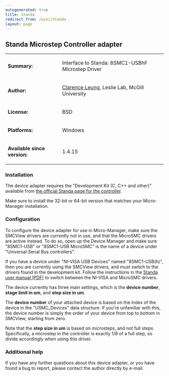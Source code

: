 ```yaml
---
autogenerated: true
title: Standa
redirect_from: /wiki/Standa
layout: page
---
```


## Standa Microstep Controller adapter

<table cellspacing=3>
<tr>
<td markdown="1">

**Summary:**

</td>
<td markdown="1" valign="top">

Interface to Standa: 8SMC1-USBhF Microstep Driver

</td>
</tr>
<tr>
<td markdown="1">

**Author:**

</td>
<td markdown="1">

[Clarence Leung](mailto:clarence.leung@mail.mcgill.ca), Leslie Lab,
McGill University

</td>
</tr>
<tr>
<td markdown="1">

**License:**

</td>
<td markdown="1">

BSD

</td>
</tr>
<tr>
<td markdown="1">

**Platforms:**

</td>
<td markdown="1">

Windows

</td>
</tr>
<tr>
<td markdown="1">

**Available since version:**

</td>
<td markdown="1">

1.4.15

</td>
</table>

### Installation

The device adapter requires the "Development Kit (C, C++ and other)"
available from [the official Standa page for the
controller](http://www.standa.lt/products/catalog/motorised_positioners?item=175&prod=microstep_driver_usb_interface).

Make sure to install the 32-bit or 64-bit version that matches your
Micro-Manager installation.

### Configuration

To configure the device adapter for use in Micro-Manager, make sure the
SMCView drivers are currently not in use, and that the MicroSMC drivers
are active instead. To do so, open up the Device Manager and make sure
"8SMC1-USB" or "8SMC1-USB MicroSMC" is the name of a device under
"Universal Serial Bus controllers".

If you have a device under "NI-VISA USB Devices" named "8SMC1-USB(h)",
then you are currently using the SMCView drivers, and must switch to the
drivers found in the development kit. Follow the instructions in the
[Standa user manual
(PDF)](http://www.standa.lt/files/usb/8SMC1-USBhF%20User%20Manual.pdf)
to switch between the NI-VISA and MicroSMC drivers.

The device currently has three main settings, which is the **device
number**, **stage limit in um**, and **step size in um**.

The **device number** of your attached device is based on the index of
the device in the "USMC\_Devices" data structure. If you're unfamiliar
with this, the device number is simply the order of your device from top
to bottom in SMCView, starting from zero.

Note that the **step size in um** is based on *microsteps*, and not full
steps. Specifically, a microstep in the controller is exactly 1/8 of a
full step, so divide accordingly when using this driver.

### Additional help

If you have any further questions about this device adapter, or you have
found a bug to report, please contact the author directly by e-mail.
